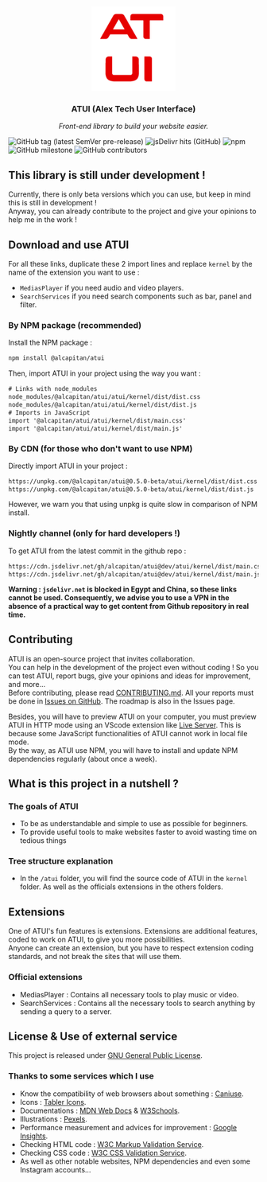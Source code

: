 <p align="center"><img src="atui/kernel/assets/logo.png" alt="Logo ATUI" width="170" height="170"></p>
<h3 align="center">ATUI (Alex Tech User Interface)</h3>
<p align="center"><i>Front-end library to build your website easier.</i></p>

![GitHub tag (latest SemVer pre-release)](https://img.shields.io/github/v/tag/alcapitan/atui?include_prereleases&label=latest%20release)
![jsDelivr hits (GitHub)](https://img.shields.io/jsdelivr/gh/hm/alcapitan/atui?label=jsDelivr%20hits)
![npm](https://img.shields.io/npm/dm/@alcapitan/atui?label=NPM%20downloads)
![GitHub milestone](https://img.shields.io/github/milestones/progress/alcapitan/atui/5?label=issues%20in%20milestone)
![GitHub contributors](https://img.shields.io/github/contributors/alcapitan/atui?label=GitHub%20contributors)

## This library is still under development !

Currently, there is only beta versions which you can use, but keep in mind this is still in development !  
Anyway, you can already contribute to the project and give your opinions to help me in the work !

## Download and use ATUI

For all these links, duplicate these 2 import lines and replace `kernel` by the name of the extension you want to use :

-   `MediasPlayer` if you need audio and video players.
-   `SearchServices` if you need search components such as bar, panel and filter.

### By NPM package (recommended)

Install the NPM package :

```bash
npm install @alcapitan/atui
```

Then, import ATUI in your project using the way you want :

```
# Links with node_modules
node_modules/@alcapitan/atui/atui/kernel/dist/dist.css
node_modules/@alcapitan/atui/atui/kernel/dist/dist.js
# Imports in JavaScript
import '@alcapitan/atui/atui/kernel/dist/main.css'
import '@alcapitan/atui/atui/kernel/dist/main.js'
```

### By CDN (for those who don't want to use NPM)

Directly import ATUI in your project :

```
https://unpkg.com/@alcapitan/atui@0.5.0-beta/atui/kernel/dist/dist.css
https://unpkg.com/@alcapitan/atui@0.5.0-beta/atui/kernel/dist/dist.js
```

However, we warn you that using unpkg is quite slow in comparison of NPM install.

### Nightly channel (only for hard developers !)

To get ATUI from the latest commit in the github repo :

```
https://cdn.jsdelivr.net/gh/alcapitan/atui@dev/atui/kernel/dist/main.css
https://cdn.jsdelivr.net/gh/alcapitan/atui@dev/atui/kernel/dist/main.js
```

**Warning : `jsdelivr.net` is blocked in Egypt and China, so these links cannot be used. Consequently, we advise you to use a VPN in the absence of a practical way to get content from Github repository in real time.**

## Contributing

ATUI is an open-source project that invites collaboration.  
You can help in the development of the project even without coding ! So you can test ATUI, report bugs, give your opinions and ideas for improvement, and more...  
Before contributing, please read [CONTRIBUTING.md](https://alcapitan.github.io/atui/CONTRIBUTING.md).
All your reports must be done in [Issues on GitHub](https://github.com/alcapitan/atui/issues). The roadmap is also in the Issues page.

Besides, you will have to preview ATUI on your computer, you must preview ATUI in HTTP mode using an VScode extension like [Live Server](https://marketplace.visualstudio.com/items?itemName=ritwickdey.LiveServer). This is because some JavaScript functionalities of ATUI cannot work in local file mode.  
By the way, as ATUI use NPM, you will have to install and update NPM dependencies regularly (about once a week).

## What is this project in a nutshell ?

### The goals of ATUI

-   To be as understandable and simple to use as possible for beginners.
-   To provide useful tools to make websites faster to avoid wasting time on tedious things

### Tree structure explanation

-   In the `/atui` folder, you will find the source code of ATUI in the `kernel` folder. As well as the officials extensions in the others folders.

## Extensions

One of ATUI's fun features is extensions. Extensions are additional features, coded to work on ATUI, to give you more possibilities.  
Anyone can create an extension, but you have to respect extension coding standards, and not break the sites that will use them.

### Official extensions

-   MediasPlayer : Contains all necessary tools to play music or video.
-   SearchServices : Contains all the necessary tools to search anything by sending a query to a server.

## License & Use of external service

This project is released under [GNU General Public License](https://alcapitan.github.io/atui/LICENSE.md).

### Thanks to some services which I use

-   Know the compatibility of web browsers about something : [Caniuse](https://caniuse.com).
-   Icons : [Tabler Icons](https://tabler-icons.io/).
-   Documentations : [MDN Web Docs](https://developer.mozilla.org) & [W3Schools](https://www.w3schools.com).
-   Illustrations : [Pexels](https://pexels.com).
-   Performance measurement and advices for improvement : [Google Insights](https://developers.google.com/speed/pagespeed/insights).
-   Checking HTML code : [W3C Markup Validation Service](https://validator.w3.org).
-   Checking CSS code : [W3C CSS Validation Service](https://jigsaw.w3.org/css-validator).
-   As well as other notable websites, NPM dependencies and even some Instagram accounts...
